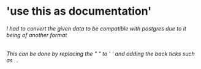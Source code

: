# 'use this as documentation'
###### I had to convert the given data to be compatible with postgres due to it being of another format

###### This can be done by replacing the " " to ' ' and adding the back ticks such as ` `.